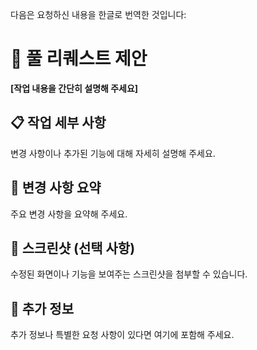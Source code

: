 다음은 요청하신 내용을 한글로 번역한 것입니다:

# 🚀 풀 리퀘스트 제안

**[작업 내용을 간단히 설명해 주세요]**

## 📋 작업 세부 사항

변경 사항이나 추가된 기능에 대해 자세히 설명해 주세요.

## 🔧 변경 사항 요약

주요 변경 사항을 요약해 주세요.

## 📸 스크린샷 (선택 사항)

수정된 화면이나 기능을 보여주는 스크린샷을 첨부할 수 있습니다.

## 📄 추가 정보

추가 정보나 특별한 요청 사항이 있다면 여기에 포함해 주세요.
